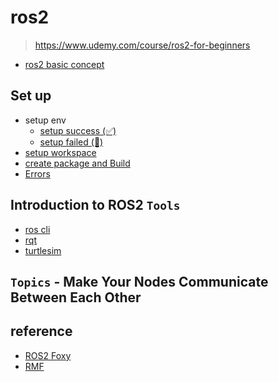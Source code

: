 # ros2
> https://www.udemy.com/course/ros2-for-beginners

- [ros2 basic concept](./docs/ros2.md)


## Set up
- setup env
  - [setup success (✅)](./docs/setup_success.md)
  - [setup failed (🚫)](./docs/setup_failed.md)
- [setup workspace](./docs/setup_workspace.md)
- [create package and Build](./docs/create_package_and_build.md)
- [Errors](./docs/errors.md)

## Introduction to ROS2 `Tools`
- [ros cli](./docs/cli.md)
- [rqt](./docs/rqt.md)
- [turtlesim](./docs/turtlesim.md)

## `Topics` - Make Your Nodes Communicate Between Each Other

## reference
- [ROS2 Foxy](https://docs.ros.org/en/foxy/index.html)
- [RMF](https://osrf.github.io/ros2multirobotbook/)


